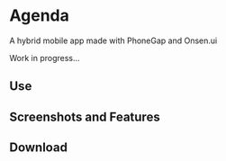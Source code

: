 # Agenda

A hybrid mobile app made with PhoneGap and Onsen.ui

Work in progress...

## Use

## Screenshots and Features

## Download
